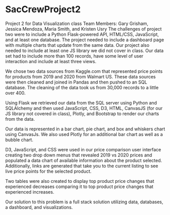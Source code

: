 # SacCrewProject2
Project 2 for Data Visualization class
Team Members: Gary Grisham, Jessica Mendoza, Maria Smith, and Kristen Usry 
The challenges of project two were to include a Python Flask-powered API, HTML/CSS, JavaScript, and at least one database.  The project needed to include a dashboard page with multiple charts that update from the same data.  Our project also needed to include at least one JS library we did not cover in class.  Our data set had to include more than 100 records, have some level of user interaction and include at least three views.  

We chose two data sources from Kaggle.com that represented price points for products from 2019 and 2020 from Walmart US.  These data sources were then cleaned and joined in Pandas and then pushed to an SQL database. The cleaning of the data took us from 30,000 records to a little over 400.    

Using Flask we retrieved our data from the SQL server using Python and SQLAlchemy and then used JavaScript, CSS, D3, HTML, CanvasJS (for our JS library not covered in class), Plotly, and Bootstrap to render our charts from the data.

Our data is represented in a bar chart, pie chart, and box and whiskers chart using CanvasJs.  We also used Plotly for an additional bar chart as well as a bubble chart.  

D3, JavaScript, and CSS were used in our price comparison user interface creating two drop down menus that revealed 2019 vs 2020 prices and populated a data chart of available information about the product selected.   Additionally, links are generated that take you to the current listing to see live price points for the selected product.  

Two tables were also created to display top product price changes that experienced decreases comparing it to top product price changes that experienced increases.  

Our solution to this problem is a full stack solution utilizing data, databases, a dashboard, and visualizations.  
